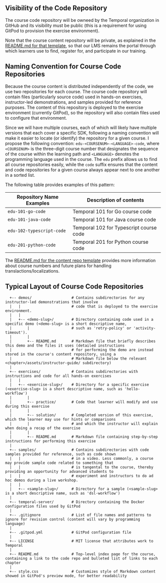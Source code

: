 ## Visibility of the Code Repository
The course code repository will be owneed by the Temporal organization
in GitHub and its visibility must be public (this is a requirement for
using GitPod to provision the exercise environment). 

Note that the course content repository will be private, as explained
in the [README.md for that template](../content-repo/README.md), so
that our LMS remains the portal through which learners use to find, 
register for, and participate in our training.

## Naming Convention for Course Code Repositories

Because the course content is distributed independently of the code, we use 
two repositories for each course. The course code repository will contain 
files (particularly source code) used in hands-on exercises, instructor-led
demonstrations, and samples provided for reference purposes. The content
of this repository is deployed to the exercise environment (currently
GitPod), so the repository will also contain files used to configure
that environment. 

Since we will have multiple courses, each of which will likely have multiple 
versions that each cover a specific SDK, following a naming convention will
make it easier to locate (or identify) the repository for a given course.
I propose the following convention: `edu-<COURSENUM>-<LANGUAGE>-code`,
where `<COURSENUM>` is the three-digit course number that designates the
sequence of the course within the learning path and `<LANGUAGE>` denotes
the programming language used in the course. The `edu` prefix allows us
to find all course repositories easily, while the `code` suffix ensures
that the content and code repositories for a given course always appear
next to one another in a sorted list.

The following table provides examples of this pattern:

| Repository Name Examples   | Description of contents
|----------------------------|-----------------------------------------------------------------------
| `edu-101-go-code`          | Temporal 101 for Go course code
| `edu-101-java-code`        | Temporal 101 for Java course code
| `edu-102-typescript-code`  | Temporal 102 for Typescript course code
| `edu-201-python-code`      | Temporal 201 for Python course code

The [README.md for the content repo template](../content-repo/README.md) 
provides more information about course numbers and future plans for 
handling translactions/localizations.


## Typical Layout of Course Code Repositories

```
  +-- demos/	              # Contains subdirectories for any instructor-led demonstrations that involve
  |   |                       # code that is deployed to the exercise environment.
  |   |
  |   +-- <demo-slug>/        # Directory containing code used in a specific demo (<demo-slug> is a short descriptive name, 
  |       |                   # such as 'retry-policy' or 'activity-timeout').  
  |       |
  |       +-- README.md       # Markdown file that briefly describes this demo and the files it uses (detailed instructions
  |                           # for performing the demo are instead stored in the course's content repository, using a 
  |                           # Markdown file below the relevant <chapter>/assets/instructor-guide/ subdirectory)
  |
  +-- exercises/              # Contains subdirectories with instructions and code for all hands-on exercises
  |   |
  |   +-- <exercise-slug>/    # Directory for a specific exercise (<exercise-slug> is a short descriptive name, such as 'hello-workflow')
  |       |
  |       +-- practice/       # Code that learner will modify and use during this exercise
  |       |
  |       +-- solution/       # Completed version of this exercise, which the learner may use for hints or comparisons
  |       |                   # and which the instructor will explain when doing a recap of the exercise
  |       |
  |       +-- README.md       # Markdown file containing step-by-step instructions for performing this exercise
  |
  +-- samples/                # Contains subdirectories with code samples provided for reference, such as code shown 
  |   |                       # in a video. Less commonly, a course may provide sample code related to something that
  |   |                       # is tangental to the course, thereby providing an opportunity for advanced students to 
  |   |                       # experiment and instructors to do ad hoc demos during a live workshop.
  |   |
  |   +-- <sample-slug>/      # Directory for a sample (<sample-slug> is a short descriptive name, such as 'dsl-workflow')
  |
  +-- temporal-server/        # Directory containing the Docker configuration files used by GitPod
  |
  +-- .gitignore              # List of file names and patterns to ignore for revision control (content will vary by programming language)
  |
  +-- .gitpod.yml             # GitPod configuration file
  |
  +-- LICENSE                 # MIT license that attributes work to Temporal
  |
  +-- README.md               # Top-level index page for the course, containing a link to the code repo and bulleted list of links to each chapter
  |
  +-- style.css               # Customizes style of Markdown content showed in GitPod's preview mode, for better readability
```
